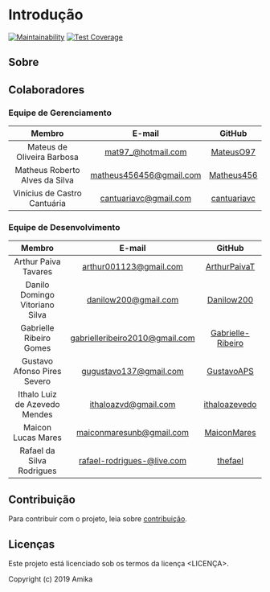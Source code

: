 # Introdução

[![Maintainability](https://api.codeclimate.com/v1/badges/fa0fbed2c8fa7014e542/maintainability)](https://codeclimate.com/github/fga-eps-mds/2019.2-Amika-Backend/maintainability)
[![Test Coverage](https://api.codeclimate.com/v1/badges/fa0fbed2c8fa7014e542/test_coverage)](https://codeclimate.com/github/fga-eps-mds/2019.2-Amika-Backend/test_coverage)

## Sobre

## Colaboradores

### Equipe de Gerenciamento

| Membro | E-mail | GitHub |
| :-----: | :----: | :----: |
| Mateus de Oliveira Barbosa | mat97_@hotmail.com | [MateusO97](https://github.com/MateusO97) |
| Matheus Roberto Alves da Silva| matheus456456@gmail.com | [Matheus456](https://github.com/Matheus456) |
| Vinícius de Castro Cantuária | cantuariavc@gmail.com | [cantuariavc](https://github.com/cantuariavc) |

### Equipe de Desenvolvimento

| Membro | E-mail | GitHub |
| :-----: | :----: | :----: |
|Arthur Paiva Tavares | arthur001123@gmail.com | [ArthurPaivaT](https://github.com/ArthurPaivaT) |
|Danilo Domingo Vitoriano Silva | danilow200@gmail.com | [Danilow200](https://github.com/Danilow200)|
|Gabrielle Ribeiro Gomes | gabrielleribeiro2010@gmail.com | [Gabrielle-Ribeiro](https://github.com/Gabrielle-Ribeiro) |
|Gustavo Afonso Pires Severo | gugustavo137@gmail.com | [GustavoAPS](https://github.com/GustavoAPS) |
|Ithalo Luiz de Azevedo Mendes | ithaloazvd@gmail.com | [ithaloazevedo](https://github.com/ithaloazevedo) |
|Maicon Lucas Mares | maiconmaresunb@gmail.com | [MaiconMares](https://github.com/MaiconMares) |
|Rafael da Silva Rodrigues | rafael-rodrigues-@live.com | [thefael](https://github.com/thefael) |

## Contribuição

Para contribuir com o projeto, leia sobre [contribuição](https://github.com/fga-eps-mds/2019.2-Grupo9/blob/master/.github/CONTRIBUTING.md).

## Licenças

Este projeto está licenciado sob os termos da licença <LICENÇA>.

Copyright (c) 2019 Amika